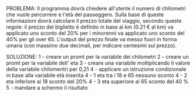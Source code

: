 PROBLEMA:
Il programma dovrà chiedere all'utente il numero di chilometri che vuole percorrere e l'età del passeggero.
Sulla base di queste informazioni dovrà calcolare il prezzo totale del viaggio, secondo queste regole:
il prezzo del biglietto è definito in base ai km (0.21 € al km)
va applicato uno sconto del 20% per i minorenni
va applicato uno sconto del 40% per gli over 65.
L'output del prezzo finale va messo fuori in forma umana (con massimo due decimali, per indicare centesimi sul prezzo).



SOLUZIONE:
1 - creare un promt per la variabile dei chilometri
2 - creare un promt per la variabile dell' eta
3 - creare una variabile moltiplicando il valore della variabile chilomentri per 0,21 
4 - applicare un istruzione condizionale in base alla variabile età inserita
    4 - 1 eta tra i 18 e 65 nessuno sconto 
    4 - 2 eta inferiore ai 18 sconto del 20%
    4 - 3 eta superiore ai 65 sconto del 40 %
5 - mandare a schermo il risultato 